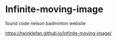 # Infinite-moving-image
found code nelson badminton website

https://twinklefan.github.io/Infinite-moving-image/
